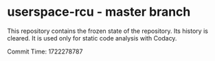 # userspace-rcu - master branch

This repository contains the frozen state of the repository.
Its history is cleared. It is used only for static code
analysis with Codacy.

Commit Time: 1722278787